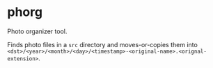 phorg
===============================================================================

Photo organizer tool.

Finds photo files in a `src` directory and moves-or-copies them into
`<dst>/<year>/<month>/<day>/<timestamp>-<original-name>.<orignal-extension>`.

